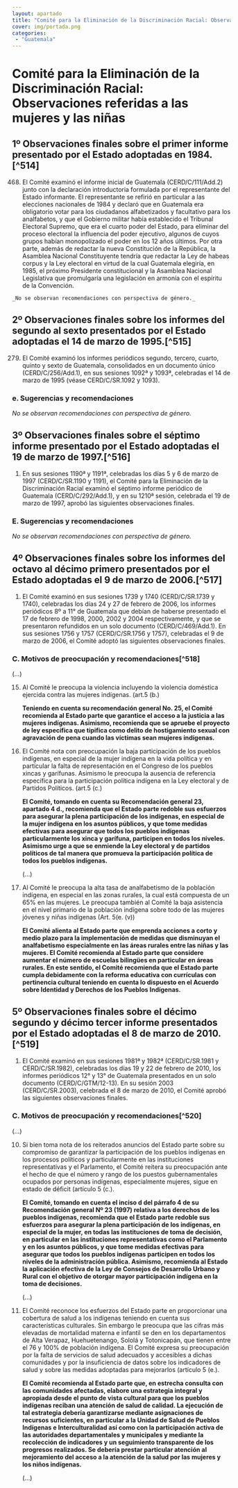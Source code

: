 ```yaml
---
layout: apartado
title: "Comité para la Eliminación de la Discriminación Racial: Observaciones referidas a las mujeres y las niñas"
cover: img/portada.png
categories:
 - "Guatemala"
---
```


# Comité para la Eliminación de la Discriminación Racial: Observaciones referidas a las mujeres y las niñas

## 1º Observaciones finales sobre el primer informe presentado por el Estado adoptadas en 1984.[^514]

468. El Comité examinó el informe inicial de Guatemala (CERD/C/111/Add.2)
junto con la declaración introductoria formulada por el representante del
Estado informante. El representante se refirió en particular a las
elecciones nacionales de 1984 y declaró que en Guatemala era obligatorio
votar para los ciudadanos alfabetizados y facultativo para los analfabetos,
y que el Gobierno militar había establecido el Tribunal Electoral Supremo,
que era el cuarto poder del Estado, para eliminar del proceso electoral la
influencia del poder ejecutivo, algunos de cuyos grupos habían monopolizado
el poder en los 12 años últimos. Por otra parte, además de redactar la
nueva Constitución de la República, la Asamblea Nacional Constituyente
tendría que redactar la Ley de habeas corpus y la Ley electoral en virtud
de la cual Guatemala elegiría, en 1985, el próximo Presidente
constitucional y la Asamblea Nacional Legislativa que promulgaría una
legislación en armonía con el espíritu de la Convención.

	_No se observan recomendaciones con perspectiva de género._

## 2º Observaciones finales sobre los informes del segundo al sexto presentados por el Estado adoptadas el 14 de marzo de 1995.[^515]

279. El Comité examinó los informes periódicos segundo, tercero, cuarto,
quinto y sexto de Guatemala, consolidados en un documento único
(CERD/C/256/Add.1), en sus sesiones 1092ª y 1093ª, celebradas el 14 de
marzo de 1995 (véase CERD/C/SR.1092 y 1093).

### e. Sugerencias y recomendaciones

_No se observan recomendaciones con perspectiva de género._


## 3º Observaciones finales sobre el séptimo informe presentado por el Estado adoptadas el 19 de marzo de 1997.[^516]

1. En sus sesiones 1190ª y 1191ª, celebradas los días 5 y 6 de marzo de
1997 (CERD/C/SR.1190 y 1191), el Comité para la Eliminación de la
Discriminación Racial examinó el séptimo informe periódico de Guatemala
(CERD/C/292/Add.1), y en su 1210ª sesión, celebrada el 19 de marzo de 1997,
aprobó las siguientes observaciones finales.

### E. Sugerencias y recomendaciones

_No se observan recomendaciones con perspectiva de género._


## 4º Observaciones finales sobre los informes del octavo al décimo primero presentados por el Estado adoptadas el 9 de marzo de 2006.[^517]

1. El Comité examinó en sus sesiones 1739 y 1740 (CERD/C/SR.1739 y 1740),
celebradas los días 24 y 27 de febrero de 2006, los informes periódicos 8º
a 11° de Guatemala que debían de haberse presentado el 17 de febrero de
1998, 2000, 2002 y 2004 respectivamente, y que se presentaron refundidos en
un solo documento (CERD/C/469/Add.1). En sus sesiones 1756 y 1757
(CERD/C/SR.1756 y 1757), celebradas el 9 de marzo de 2006, el Comité adoptó
las siguientes observaciones finales.

### C. Motivos de preocupación y recomendaciones[^518]

(…)

15. Al Comité le preocupa la violencia incluyendo la violencia doméstica
ejercida contra las mujeres indígenas. (art.5 (b.)

	**Teniendo en cuenta su recomendación general No. 25, el Comité recomienda al
	Estado parte que garantice el acceso a la justicia a las mujeres indígenas.
	Asimismo, recomienda que se apruebe el proyecto de ley específica que
	tipifica como delito de hostigamiento sexual con agravación de pena cuando
	las víctimas sean mujeres indígenas.**

16. El Comité nota con preocupación la baja participación de los pueblos
indígenas, en especial de la mujer indígena en la vida política y en
particular la falta de representación en el Congreso de los pueblos xincas
y garífunas. Asimismo le preocupa la ausencia de referencia específica para
la participación política indígena en la Ley electoral y de Partidos
Políticos. (art.5 (c.)

	**El Comité, tomando en cuenta su Recomendación general 23, apartado 4 d.,
	recomienda que el Estado parte redoble sus esfuerzos para asegurar la plena
	participación de los indígenas, en especial de la mujer indígena en los
	asuntos públicos, y que tome medidas efectivas para asegurar que todos los
	pueblos indígenas particularmente los xinca y garífuna, participen en todos
	los niveles. Asimismo urge a que se enmiende la Ley electoral y de partidos
	políticos de tal manera que promueva la participación política de todos los
	pueblos indígenas.**

	(…)

20. Al Comité le preocupa la alta tasa de analfabetismo de la población
indígena, en especial en las zonas rurales, la cual está compuesta de un
65% en las mujeres. Le preocupa también al Comité la baja asistencia en el
nivel primario de la población indígena sobre todo de las mujeres jóvenes y
niñas indígenas (Art. 5(e. (v))

	**El Comité alienta al Estado parte que emprenda acciones a corto y medio
	plazo para la implementación de medidas que disminuyan el analfabetismo
	especialmente en las áreas rurales entre las niñas y las mujeres. El Comité
	recomienda al Estado parte que considere aumentar el número de escuelas
	bilingües en particular en áreas rurales. En este sentido, el Comité
	recomienda que el Estado parte cumpla debidamente con la reforma educativa
	con currículas con pertinencia cultural teniendo en cuenta lo dispuesto en
	el Acuerdo sobre Identidad y Derechos de los Pueblos Indígenas.**

## 5º Observaciones finales sobre el décimo segundo y décimo tercer informe presentados por el Estado adoptadas el 8 de marzo de 2010.[^519]

1. El Comité examinó en sus sesiones 1981ª y 1982ª (CERD/C/SR.1981 y
CERD/C/SR.1982), celebradas los días 19 y 22 de febrero de 2010, los
informes periódicos 12° y 13° de Guatemala presentados en un solo documento
(CERD/C/GTM/12-13). En su sesión 2003 (CERD/C/SR.2003), celebrada el 8 de
marzo de 2010, el Comité aprobó las siguientes observaciones finales.

### C. Motivos de preocupación y recomendaciones[^520]

(…)

10. Si bien toma nota de los reiterados anuncios del Estado parte sobre su
compromiso de garantizar la participación de los pueblos indígenas en los
procesos políticos y particularmente en las instituciones representativas y
el Parlamento, el Comité reitera su preocupación ante el hecho de que el
número y rango de los puestos gubernamentales ocupados por personas
indígenas, especialmente mujeres, sigue en estado de déficit (artículo 5
(c.).

	**El Comité, tomando en cuenta el inciso d del párrafo 4 de su Recomendación
	general Nº 23 (1997) relativa a los derechos de los pueblos indígenas,
	recomienda que el Estado parte redoble sus esfuerzos para asegurar la plena
	participación de los indígenas, en especial de la mujer, en todas las
	instituciones de toma de decisión, en particular en las instituciones
	representativas como el Parlamento y en los asuntos públicos, y que tome
	medidas efectivas para asegurar que todos los pueblos indígenas participen
	en todos los niveles de la administración pública. Asimismo, recomienda al
	Estado la aplicación efectiva de la Ley de Consejos de Desarrollo Urbano y
	Rural con el objetivo de otorgar mayor participación indígena en la toma de
	decisiones.**

	(…)

13. El Comité reconoce los esfuerzos del Estado parte en proporcionar una
cobertura de salud a los indígenas teniendo en cuenta sus características
culturales. Sin embargo le preocupa que las cifras más elevadas de
mortalidad materna e infantil se den en los departamentos de Alta Verapaz,
Huehuetenango, Sololá y Totonicapán, que tienen entre el 76 y 100% de
población indígena. El Comité expresa su preocupación por la falta de
servicios de salud adecuados y accesibles a dichas comunidades y por la
insuficiencia de datos sobre los indicadores de salud y sobre las medidas
adoptadas para mejorarlos (artículo 5 (e.).

	**El Comité recomienda al Estado parte que, en estrecha consulta con las
	comunidades afectadas, elabore una estrategia integral y apropiada desde el
	punto de vista cultural para que los pueblos indígenas reciban una atención
	de salud de calidad. La ejecución de tal estrategia debería garantizarse
	mediante asignaciones de recursos suficientes, en particular a la Unidad de
	Salud de Pueblos Indígenas e Interculturalidad así como con la
	participación activa de las autoridades departamentales y municipales y
	mediante la recolección de indicadores y un seguimiento transparente de los
	progresos realizados. Se debería prestar particular atención al
	mejoramiento del acceso a la atención de la salud por las mujeres y los
	niños indígenas.**

	(…)
